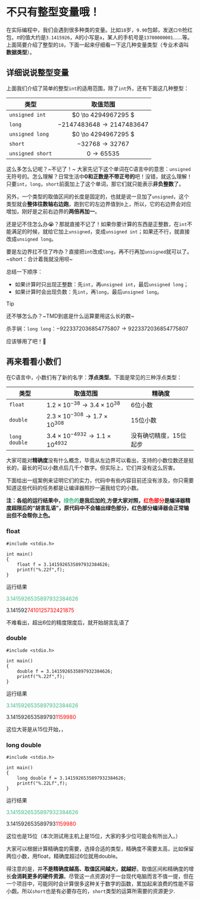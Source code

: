 # 不只有整型变量哦！

在实际编程中，我们会遇到很多种类的变量。比如`18`岁，`9.90`包邮，发送`口令`抢红包，$\pi$的值大约是`3.1415926`，A的小写是`a`，某人的手机号是`13700000001`……等。上面简要介绍了整型的`18`，下面一起来仔细看一下这几种变量类型（专业术语叫**数据类型**）。

## 详细说说整型变量

上面我们介绍了简单的整型`int`的适用范围，除了`int`外，还有下面这几种整型：

| 类型             | 取值范围                        |
| ---------------- | :-----------------------------: |
| `unsigned int`   | $0 \to 4294967295 $             |
| `long`           | $-2147483648 \to 2147483647$ |
| `unsigned long`  |$0 \to 4294967295 $             |
| `short`          | $-32768 \to 32767$               |
| `unsigned short` | $0 \to 65535$                     |

这么多怎么记呢？~不记了！~ 大家先记下这个单词在C语言中的意思：`unsigned`无符号的。怎么理解？日常生活中**0和正数是不带正号的**吧！没错，就这么理解！只要`int`，`long`，`short`前面加上了这个单词，那它们就只能表示**非负整数**了。

另外，一个类型的取值区间的长度是固定的，也就是说一旦加了`unsigned`，这个类型就会**整体往数轴右边跑**，跑到它的左边界值到`0`上，所以，它的右边界会对应增加，刚好是之前右边界的**两倍再加一**。

还是记不住怎么办😭？那就直接不记了！如果你要计算的东西是正整数，在`int`不能满足的时候，就给它加上`unsigned`，变成`unsigned int`；如果还不行，就直接改成`unsigned long`。

要是左边界扛不住了咋办？直接把`int`改成`long`，再不行再加`unsigned`就可以了。~short：合计着我就没用呗~

总结一下顺序：

- 如果计算时只出现正整数：先`int`，再`unsigned int`，最后`unsigned long`；
- 如果计算时会出现负数：先`int`，再`long`，最后`unsigned long`。

> [!TIP]
>还不够怎么办？~TMD到底是什么运算要用这么长的数~
>
>杀手锏：`long long`：$-9223372036854775807 \to 9223372036854775807$
>
>应该够用了吧！🙂

## 再来看看小数们

在C语言中，小数们有了新的名字：**浮点类型**。下面是常见的三种浮点类型：

| 类型          | 取值范围                                   | 精确度   |
| ------------- | ------------------------------------------ | -------- |
| `float`       | $1.2\times10^{-38}\to3.4\times10^{38}$     | 6位小数  |
| `double`      | $2.3\times10^{-308}\to1.7\times10^{308}$   | 15位小数 |
| `long double` | $3.4\times10^{-4932}\to1.1\times10^{4932}$ | 没有确切精度，15位起步 |

大家可能对**精确度**没有什么概念，毕竟从左边界可以看出，支持的小数位数还是挺长的，最长的可以小数点后几千个数字。但实际上，它们并没有这么厉害。

下面给出一组案例来证明它们的实力，代码中有些内容目前还没有涉及，你只需要知道这些代码的任务都是让编译器照抄一遍我给它的小数。

**注：各组的运行结果中，<font color = #42b983>绿色的</font>是我后加的,方便大家对照，<font color = red>红色部分</font>是编译器精度超限后的“胡言乱语”，原代码中不会输出绿色部分，红色部分编译器会正常输出但不会帮你上色。**

<!-- tabs:start -->

### **float**

```clike
#include <stdio.h>

int main()
{
    float f = 3.1415926535897932384626;
	printf("%.22f",f);
}
```

运行结果

<font color = #42b983>3.1415926535897932384626</font>

3.141592<font color=red>7410125732421875</font>

不难看出，超出6位的精度限度后，就开始胡言乱语了

### **double**

```clike
#include <stdio.h>

int main()
{
    double f = 3.1415926535897932384626;
	printf("%.22f",f);
}
```

运行结果

<font color = #42b983>3.1415926535897932384626</font>

3.141592653589793<font color=red>1159980</font>

这位大哥是从15位开始，，

### **long double**

```clike
#include <stdio.h>

int main()
{
    long double f = 3.1415926535897932384626;
	printf("%.22Lf",f);
}
```

运行结果

<font color = #42b983>3.1415926535897932384626</font>

3.141592653589793<font color = red>1159980</font>

这位也是15位（本次测试用主机上是15位，大家的多少位可能会有所出入。）

<!-- tabs:end -->

大家可以根据计算精确度的需要，选择合适的类型，精确度不需要太高，比如保留两位小数，用float，精确度超过6位就用double。

得注意的是，并**不是精确度越高、取值区间越大，就越好**。取值区间和精确度的增长**会消耗更多的硬件资源**。尽管这一点资源对于一台现代电脑而言不值一提，但在一个项目中，可能同时会计算很多这种关于数字的函数，累加起来浪费的性能不容小觑。所以`short`也是有必要存在的，`short`类型的运算所需要的资源更少.